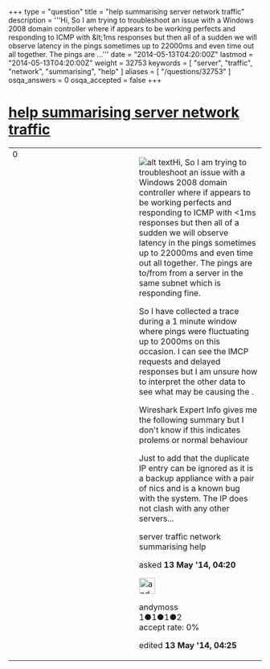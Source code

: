 +++
type = "question"
title = "help summarising server network traffic"
description = '''Hi, So I am trying to troubleshoot an issue with a Windows 2008 domain controller where if appears to be working perfects and responding to ICMP with &amp;lt;1ms responses but then all of a sudden we will observe latency in the pings sometimes up to 22000ms and even time out all together. The pings are ...'''
date = "2014-05-13T04:20:00Z"
lastmod = "2014-05-13T04:20:00Z"
weight = 32753
keywords = [ "server", "traffic", "network", "summarising", "help" ]
aliases = [ "/questions/32753" ]
osqa_answers = 0
osqa_accepted = false
+++

<div class="headNormal">

# [help summarising server network traffic](/questions/32753/help-summarising-server-network-traffic)

</div>

<div id="main-body">

<div id="askform">

<table id="question-table" style="width:100%;"><colgroup><col style="width: 50%" /><col style="width: 50%" /></colgroup><tbody><tr class="odd"><td style="width: 30px; vertical-align: top"><div class="vote-buttons"><span id="post-32753-upvote" class="ajax-command post-vote up" rel="nofollow" title="I like this post (click again to cancel)"> </span><div id="post-32753-score" class="post-score" title="current number of votes">0</div><span id="post-32753-downvote" class="ajax-command post-vote down" rel="nofollow" title="I dont like this post (click again to cancel)"> </span> <span id="favorite-mark" class="ajax-command favorite-mark" rel="nofollow" title="mark/unmark this question as favorite (click again to cancel)"> </span><div id="favorite-count" class="favorite-count"></div></div></td><td><div id="item-right"><div class="question-body"><p><img src="https://osqa-ask.wireshark.org/upfiles/1_1.PNG" alt="alt text" />Hi, So I am trying to troubleshoot an issue with a Windows 2008 domain controller where if appears to be working perfects and responding to ICMP with &lt;1ms responses but then all of a sudden we will observe latency in the pings sometimes up to 22000ms and even time out all together. The pings are to/from from a server in the same subnet which is responding fine.</p><p>So I have collected a trace during a 1 minute window where pings were fluctuating up to 2000ms on this occasion. I can see the IMCP requests and delayed responses but I am unsure how to interpret the other data to see what may be causing the .</p><p>Wireshark Expert Info gives me the following summary but I don't know if this indicates prolems or normal behaviour</p><p>Just to add that the duplicate IP entry can be ignored as it is a backup appliance with a pair of nics and is a known bug with the system. The IP does not clash with any other servers...</p></div><div id="question-tags" class="tags-container tags"><span class="post-tag tag-link-server" rel="tag" title="see questions tagged &#39;server&#39;">server</span> <span class="post-tag tag-link-traffic" rel="tag" title="see questions tagged &#39;traffic&#39;">traffic</span> <span class="post-tag tag-link-network" rel="tag" title="see questions tagged &#39;network&#39;">network</span> <span class="post-tag tag-link-summarising" rel="tag" title="see questions tagged &#39;summarising&#39;">summarising</span> <span class="post-tag tag-link-help" rel="tag" title="see questions tagged &#39;help&#39;">help</span></div><div id="question-controls" class="post-controls"></div><div class="post-update-info-container"><div class="post-update-info post-update-info-user"><p>asked <strong>13 May '14, 04:20</strong></p><img src="https://secure.gravatar.com/avatar/fd7c2bfb9bf8dd466ceea1117dbbda12?s=32&amp;d=identicon&amp;r=g" class="gravatar" width="32" height="32" alt="andymoss&#39;s gravatar image" /><p><span>andymoss</span><br />
<span class="score" title="1 reputation points">1</span><span title="1 badges"><span class="badge1">●</span><span class="badgecount">1</span></span><span title="1 badges"><span class="silver">●</span><span class="badgecount">1</span></span><span title="2 badges"><span class="bronze">●</span><span class="badgecount">2</span></span><br />
<span class="accept_rate" title="Rate of the user&#39;s accepted answers">accept rate:</span> <span title="andymoss has no accepted answers">0%</span></p></img></div><div class="post-update-info post-update-info-edited"><p><span> edited <strong>13 May '14, 04:25</strong> </span></p></div></div><div id="comments-container-32753" class="comments-container"></div><div id="comment-tools-32753" class="comment-tools"></div><div class="clear"></div><div id="comment-32753-form-container" class="comment-form-container"></div><div class="clear"></div></div></td></tr></tbody></table>

</div>

</div>

